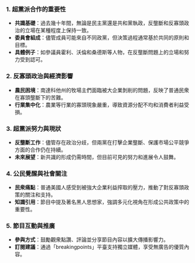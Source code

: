 ### 1. 超黨派合作的重要性  
- **共識基礎**：過去幾十年間，無論是民主黨還是共和黨執政，反壟斷和反寡頭政治的立場在某種程度上保持一致。
- **委員會組成**：儘管成員可能來自不同政黨，但決策過程通常基於共同的原則和目標。
- **具體例子**：如參議員霍利、沃倫和桑德斯等人物，在反壟斷問題上的立場和努力受到認可。

### 2. 反寡頭政治與經濟影響  
- **農民困境**：南達科他州的牧場主們面臨被大企業剝削的問題，反映了普通民衆在寡頭壟斷下的苦難。
- **行業集中化**：農業等行業的寡頭現象嚴重，導致資源分配不均和消費者利益受損。

### 3. 超黨派努力與現狀  
- **反壟斷工作**：儘管存在政治分歧，但兩黨在打擊企業壟斷、保護市場公平競爭方面的合作仍在持續。
- **未來展望**：新共識的形成仍需時間，但目前可見的努力和進展令人鼓舞。

### 4. 公民覺醒與社會關注  
- **民衆痛點**：普通美國人感受到被強大企業利益搾取的壓力，推動了對反寡頭政策的關注和支持。
- **知識引用**：節目中提及著名黑人思想家，強調多元化視角在形成公共政策中的重要性。

### 5. 節目互動與推廣  
- **參與方式**：鼓勵觀衆點讚、評論並分享節目內容以擴大傳播影響力。
- **訂閱建議**：通過「breakingpoints」平臺支持獨立媒體，享受無廣告的優質內容。
